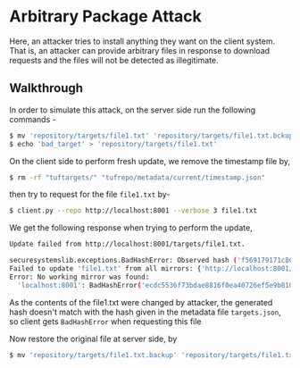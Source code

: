 # Arbitrary Package Attack

Here, an attacker tries to install anything they want on the client system. 
That is, an attacker can provide arbitrary files in response to download requests and the files will not be detected as illegitimate.

## Walkthrough 
In order to simulate this attack, on the server side run the following commands -

```Bash
$ mv 'repository/targets/file1.txt' 'repository/targets/file1.txt.bckup'
$ echo 'bad_target' > 'repository/targets/file1.txt'
```

On the client side to perform fresh update, we remove the timestamp file by, 

``` Bash
$ rm -rf "tuftargets/" "tufrepo/metadata/current/timestamp.json"
```
then try to request for the file `file1.txt` by- 

``` Bash
$ client.py --repo http://localhost:8001 --verbose 3 file1.txt
```
We get the following response when trying to perform the update, 

``` Bash
Update failed from http://localhost:8001/targets/file1.txt.

securesystemslib.exceptions.BadHashError: Observed hash ('f569179171c86aa9ed5e8b1d6c94dfd516123189568d239ed57d818946aaabe7') != expected hash ('ecdc5536f73bdae8816f0ea40726ef5e9b810d914493075903bb90623d97b1d8')
Failed to update 'file1.txt' from all mirrors: {'http://localhost:8001/targets/file1.txt': BadHashError('ecdc5536f73bdae8816f0ea40726ef5e9b810d914493075903bb90623d97b1d8', 'f569179171c86aa9ed5e8b1d6c94dfd516123189568d239ed57d818946aaabe7')}
Error: No working mirror was found:
  'localhost:8001': BadHashError('ecdc5536f73bdae8816f0ea40726ef5e9b810d914493075903bb90623d97b1d8', 'f569179171c86aa9ed5e8b1d6c94dfd516123189568d239ed57d818946aaabe7')
```
As the contents of the file1.txt were changed by attacker, the generated hash doesn't match with the hash given in the metadata file `targets.json`, so client gets `BadHashError` when requesting this file 

Now restore the original file at server side, by
```Bash
$ mv 'repository/targets/file1.txt.backup' 'repository/targets/file1.txt'
```
